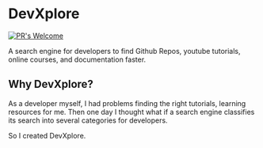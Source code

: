 # DevXplore 

[![PR's Welcome](https://img.shields.io/badge/PRs-welcome-brightgreen.svg?style=flat)](http://makeapullrequest.com)   


A search engine for developers to find Github Repos, youtube tutorials, online courses, and documentation faster.

## Why DevXplore?

As a developer myself, I had problems finding the right tutorials, learning resources for me. Then one day I thought what if a search engine classifies its search into several categories for developers.

So I created DevXplore.